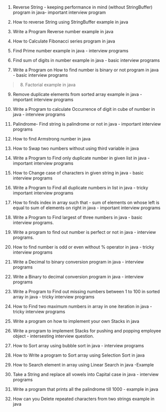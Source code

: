 1) Reverse String - keeping performance in mind (without StringBuffer) program in java- important interview program

2) How to reverse String using StringBuffer example in java

3) Write a Program Reverse number example in java

4) How to Calculate Fibonacci series program in java

5) Find Prime number example in java - interview programs

6) Find sum of digits in number example in java - basic interview programs

7) Write a Program on How to find number is binary or not program in java - basic interview programs
>8) Factorial example in java

9) Remove duplicate elements from sorted array example in java - important interview programs

10) Write a Program to calculate Occurrence of digit in cube of number in java - interview programs   

11) Palindrome- Find string is palindrome or not in java - important interview programs

12) How to find Armstrong number in java

13) How to Swap two numbers without using third variable in java

14) Write a Program to Find only duplicate number in given list in java - important interview programs

15) How to Change case of characters in given string in java - basic interview programs

16) Write a Program to Find all duplicate numbers in list in java - tricky important interview programs

17) How to finds index in array such that - sum of elements on whose left is equal to sum of elements on right  in java - important interview programs

18) Write a Program to Find largest of three numbers in java - basic interview programs.

19) Write a program to find out number is perfect or not in java - interview programs.

20) How to find number is odd or even without % operator in java - tricky interview programs

21) Write a Decimal to binary conversion program in java - interview programs

22) Write a Binary to decimal conversion program in java - interview programs

23) Write a Program to Find out missing numbers between 1 to 100 in sorted array in java - tricky interview programs

24) How to Find two maximum numbers in array in one iteration in java - tricky interview programs

25) Write a program on how to implement your own Stacks in java

26) Write a program to implement Stacks for pushing and popping employee object - intersesting interview question.

27) How to Sort array using bubble sort in java - interview programs

28) How to Write a program to Sort array using Selection Sort in java

29) How to Search element in array using Linear Search in java -Example

30) Take a String and replace all vowels into Capital case in java - interview programs

31)  Write a program that prints all the palindrome till 1000 - example in java

32)  How can you Delete repeated characters from two strings example in java









